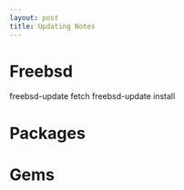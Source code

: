 ```yaml
---
layout: post
title: Updating Notes
---
```


# Freebsd

freebsd-update fetch
freebsd-update install

# Packages



# Gems